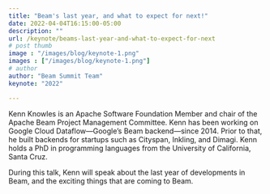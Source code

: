 ```yaml
---
title: "Beam's last year, and what to expect for next!"
date: 2022-04-04T16:15:00-05:00
description: ""
url: /keynote/beams-last-year-and-what-to-expect-for-next
# post thumb
image : "/images/blog/keynote-1.png"
images : ["/images/blog/keynote-1.png"]
# author
author: "Beam Summit Team"
keynote: "2022"

---
```


Kenn Knowles is an Apache Software Foundation Member and chair of the Apache Beam Project Management Committee. Kenn has been working on Google Cloud Dataflow—Google’s Beam backend—since 2014. Prior to that, he built backends for startups such as Cityspan, Inkling, and Dimagi. Kenn holds a PhD in programming languages from the University of California, Santa Cruz.

During this talk, Kenn will speak about the last year of developments in Beam, and the exciting things that are coming to Beam.
